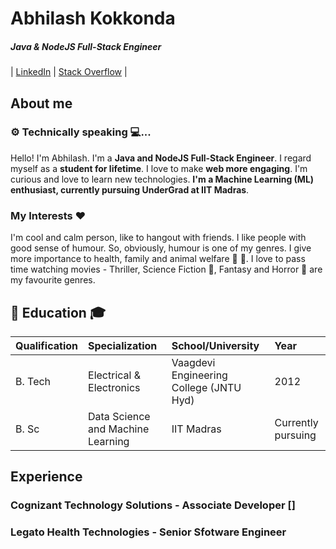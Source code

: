 # Abhilash Kokkonda
##### **Java & NodeJS Full-Stack Engineer**
| [LinkedIn](https://www.linkedin.com/in/kokkonda-abhilash) | [Stack Overflow](https://stackoverflow.com/users/story/9832322) |

## About me

### ⚙️ Technically speaking 💻...
Hello! I'm Abhilash. I'm a **Java and NodeJS Full-Stack Engineer**. I regard myself as a **student for lifetime**. I love to make **web more engaging**. I'm curious and love to learn new technologies. **I'm a Machine Learning (ML) enthusiast, currently pursuing UnderGrad at IIT Madras**.

### My Interests ❤️
I'm cool and calm person, like to hangout with friends. I like people with good sense of humour. So, obviously, humour is one of my genres. I give more importance to health, family and animal welfare 🐶 🐾. I love to pass time watching movies - Thriller, Science Fiction 🤖, Fantasy and Horror 🧟 are my favourite genres.

## 🏫 Education 🎓
| Qualification | Specialization | School/University | Year |
| :---          | :---           | :---              | :--- |
| B. Tech       | Electrical & Electronics | Vaagdevi Engineering College (JNTU Hyd) | 2012 |
| B. Sc       | Data Science and Machine Learning | IIT Madras | Currently pursuing | - |

## Experience

### Cognizant Technology Solutions - Associate Developer []

### Legato Health Technologies - Senior Sfotware Engineer
